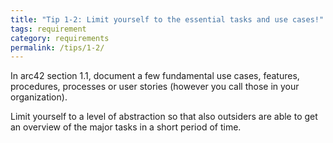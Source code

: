 ```yaml
---
title: "Tip 1-2: Limit yourself to the essential tasks and use cases!"
tags: requirement
category: requirements
permalink: /tips/1-2/
---
```


In arc42 section 1.1, document a few fundamental use cases, features,
procedures, processes or user stories (however you call those in your organization).  

Limit yourself to a level of
abstraction so that also outsiders are able to get an overview of the major
tasks in a short period of time.

